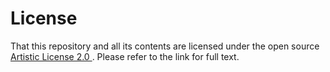# License

That this repository and all its contents are licensed under the open source [Artistic License 2.0
](https://opensource.org/licenses/Artistic-2.0).  Please refer to the link for full text.
